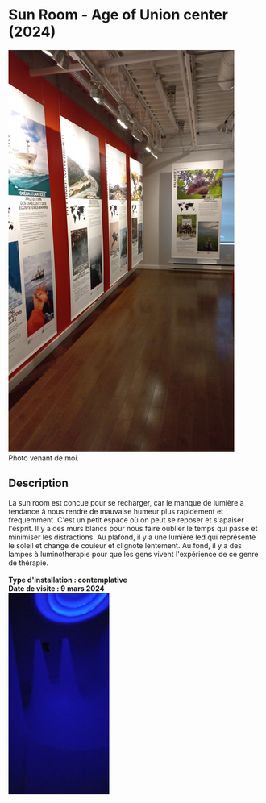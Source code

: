 # Sun Room - Age of Union center (2024)
![photo](media/lieu_expo_sun_room.jpg) <br>
Photo venant de moi.
## Description 
La sun room est concue pour se recharger, car le manque de lumière a tendance à nous rendre
de mauvaise humeur plus rapidement et frequemment. C'est un petit espace où on peut se reposer 
et s'apaiser l'esprit. Il y a des murs blancs pour nous faire oublier le temps qui passe et
minimiser les distractions. Au plafond, il y a une lumière led qui représente le soleil et
change de couleur et clignote lentement. Au fond, il y a des lampes à luminotherapie pour que
les gens vivent l'expérience de ce genre de thérapie. <br>
<br>
**Type d'installation : contemplative** <br>
**Date de visite : 9 mars 2024** <br>
<img src="media/vue_ensemble_salle.jpg" width="200" height="400">
